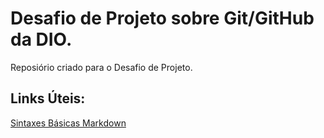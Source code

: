 # Desafio de Projeto sobre Git/GitHub da DIO.
Reposiório criado para o Desafio de Projeto.


## Links Úteis:

[Sintaxes Básicas Markdown](https://www.markdownguide.org/basic-syntax/)
